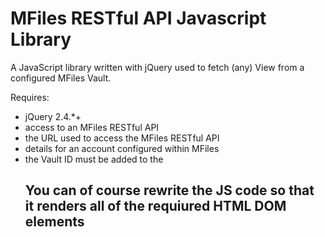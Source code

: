 # MFiles RESTful API Javascript Library

A JavaScript library written with jQuery used to fetch (any) View from a configured MFiles Vault.

Requires:
* jQuery 2.4.*+
* access to an MFiles RESTful API
* the URL used to access the MFiles RESTful API
* details for an account configured within MFiles
* the Vault ID must be added to the <script> tage below: data-vault-id="VAULTID"
* the View ID must be added to the <script> tag below: data-view-id="VIEWID"
* configure the path to load the JS file to suit your requirements
* add your own icon images - we were lazy and just used *.jpg - they really should be *.svg
* pass the MFiles user password to a DOM JavaScript variable: mfilesuser (if you change this update the getToken() function)
* don't forget to add the MFiles username to the getToken() function as well

You can use this template below to implement:
<div class="row">
  <div id="mfiles-header" class="col mfiles-header">
    <span id="mfiles-crumbs" class="gc-crumbs float-left"></span>
    <span id="mfiles-action" class="gc-action float-right"></span>
  </div>
</div>
<div class="row">
  <div id="mfiles-box" class="col mfiles-content">&nbsp;</div>
</div>
<div id="mfiles_modal" class="modal">
  <div class="modal-dialog modal-dialog-centered">
    <div class="modal-content">
      <h3>Document Preview</h3>
      <div class="modal-header js-mfiles-title">&nbsp;</div>
      <div class="modal-body js-mfiles-properties">&nbsp;</div>
      <div class="modal-footer">
        <button id="mfiles-download-file" class="btn btn-success float-right" data-action="download">Download</button> 
        <button id="mfiles-cancel-download" class="btn btn-danger" data-dismiss="modal">Cancel</button>
      </div>
    </div>
  </div>
</div>
<script src="/src/mfiles.js" type="text/javascript" data-vault-id="<VAULT ID GOES HERE>" data-view-id="<VIEW ID GOES HERE>"></script>

## You can of course rewrite the JS code so that it renders all of the requiured HTML DOM elements
